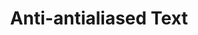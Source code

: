 ---
layout: workss_entry
title: Anti-antialiased Text
categories: [work]
external_link: http://jefff.co/misc/anti-antialiased-text/
---